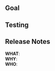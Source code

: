 ## Goal

<!-- Describe what this change seeks to address -->

## Testing

<!-- Describe how this change has been tested -->

## Release Notes

<!-- Notes to add in the next Release. Ignore if the changes are internal. -->

**WHAT**:<br>
**WHY**:<br>
**WHO**:<br>
